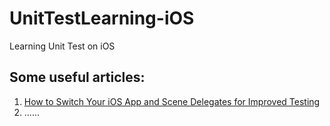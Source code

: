 # UnitTestLearning-iOS
Learning Unit Test on iOS

## Some useful articles:
1. [How to Switch Your iOS App and Scene Delegates for Improved Testing](https://hacknicity.medium.com/how-to-switch-your-ios-app-and-scene-delegates-for-improved-testing-9746279378c3)
2. ......
